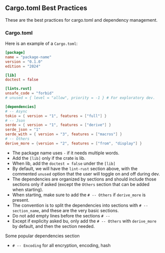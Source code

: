 ## Cargo.toml Best Practices

These are the best practices for cargo.toml and dependency management.

### Cargo.toml

Here is an example of a `Cargo.toml`:

````toml
[package]
name = "package-name"
version = "0.1.0"
edition = "2024"

[lib]
doctest = false

[lints.rust]
unsafe_code = "forbid"
# unused = { level = "allow", priority = -1 } # For exploratory dev.

[dependencies]
# -- Async
tokio = { version = "1", features = ["full"] }
# -- Json
serde = { version = "1", features = ["derive"] }
serde_json = "1"
serde_with = { version = "3", features = ["macros"] }
# -- Others
derive_more = {version = "2", features = ["from", "display"] }
````

- The package name uses `-` if it needs multiple words.
- Add the `[lib]` only if the crate is lib. 
- When lib, add the `doctest = false` under the `[lib]`
- By default, we will have the `lint-rust` section above, with the commented `unused` option that the user will toggle on and off during dev.
- The dependencies are organized by sections and should include those sections only if asked (except the `Others` section that can be added when starting).
- When starting, make sure to add the `# -- Others` if `derive_more` is present.
- The convention is to split the dependencies into sections with `# -- section_name`, and these are the very basic sections.
- Do not add empty lines before the sections `# -- `
- Except if explicity asked bu, only add the `# -- Others` with `derive_more` by default, and then the section needed. 

Some popular dependencies section
- `# -- Encoding` for all encryption, encoding, hash 
